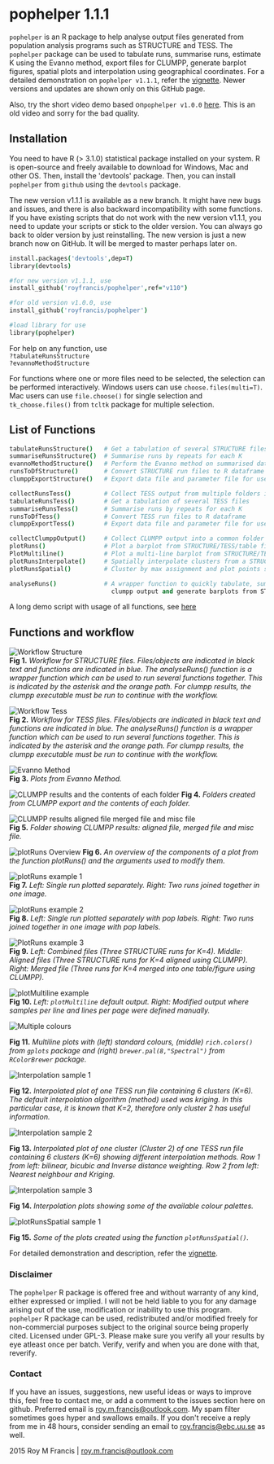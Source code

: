 # pophelper 1.1.1

`pophelper` is an R package to help analyse output files generated from population analysis programs such as STRUCTURE and TESS. The `pophelper` package can be used to tabulate runs, summarise runs, estimate K using the Evanno method, export files for CLUMPP, generate barplot figures, spatial plots and interpolation using geographical coordinates. For a detailed demonstration on `pophelper v1.1.1`, refer the [vignette](https://dl.dropboxusercontent.com/u/78814791/sites/pophelpervignette/vignette_v111.html). Newer versions and updates are shown only on this GitHub page.

Also, try the short video demo based on`pophelper v1.0.0` [here](https://www.youtube.com/watch?v=iOqxXcQReJI). This is an old video and sorry for the bad quality.

## Installation  
You need to have R (> 3.1.0) statistical package installed on your system. R is open-source and freely available to download for Windows, Mac and other OS. Then, install the 'devtools' package. Then, you can install `pophelper` from `github` using the `devtools` package.

The new version v1.1.1 is available as a new branch. It might have new bugs and issues, and there is also backward incompatibility with some functions. If you have existing scripts that do not work with the new version v1.1.1, you need to update your scripts or stick to the older version. You can always go back to older version by just reinstalling. The new version is just a new branch now on GitHub. It will be merged to master perhaps later on.
```coffee
install.packages('devtools',dep=T)
library(devtools)

#for new version v1.1.1, use
install_github('royfrancis/pophelper',ref="v110")

#for old version v1.0.0, use
install_github('royfrancis/pophelper')

#load library for use
library(pophelper)
```
For help on any function, use  
`?tabulateRunsStructure`  
`?evannoMethodStructure`

For functions where one or more files need to be selected, the selection can be performed interactively. Windows users can use `choose.files(multi=T)`. Mac users can use `file.choose()` for single selection and `tk_choose.files()` from `tcltk` package for multiple selection.

## List of Functions  
  
```coffee
tabulateRunsStructure()   # Get a tabulation of several STRUCTURE files
summariseRunsStructure()  # Summarise runs by repeats for each K
evannoMethodStructure()   # Perform the Evanno method on summarised data
runsToDfStructure()       # Convert STRUCTURE run files to R dataframe
clumppExportStructure()   # Export data file and parameter file for use with CLUMPP

collectRunsTess()         # Collect TESS output from multiple folders into one
tabulateRunsTess()        # Get a tabulation of several TESS files
summariseRunsTess()       # Summarise runs by repeats for each K
runsToDfTess()            # Convert TESS run files to R dataframe
clumppExportTess()        # Export data file and parameter file for use with CLUMPP

collectClumppOutput()     # Collect CLUMPP output into a common folder
plotRuns()                # Plot a barplot from STRUCTURE/TESS/table files
PlotMultiline()           # Plot a multi-line barplot from STRUCTURE/TESS/table file
plotRunsInterpolate()     # Spatially interpolate clusters from a STRUCTURE/TESS run file
plotRunsSpatial()         # Cluster by max assignment and plot points spatially

analyseRuns()             # A wrapper function to quickly tabulate, summarise, perform evanno method, 
                            clumpp output and generate barplots from STRUCTURE or TESS run files.
```  
A long demo script with usage of all functions, see [here](https://github.com/royfrancis/pophelper/blob/master/inst/files/PophelperDemo.R)  

## Functions and workflow 

![Workflow Structure](screenshots/WorkflowScheme-01.jpg)  
__Fig 1.__ *Workflow for STRUCTURE files. Files/objects are indicated in black text and functions are indicated in blue. The analyseRuns() function is a wrapper function which can be used to run several functions together. This is indicated by the asterisk and the orange path. For clumpp results, the clumpp executable must be run to continue with the workflow.*

![Workflow Tess](screenshots/WorkflowScheme-02.jpg)  
__Fig 2.__ *Workflow for TESS files. Files/objects are indicated in black text and functions are indicated in blue. The analyseRuns() function is a wrapper function which can be used to run several functions together. This is indicated by the asterisk and the orange path. For clumpp results, the clumpp executable must be run to continue with the workflow.*

![Evanno Method](screenshots/Fig2.jpg)  
__Fig 3.__ *Plots from Evanno Method.*

![CLUMPP results and the contents of each folder](screenshots/Fig3.jpg) 
__Fig 4.__ *Folders created from CLUMPP export and the contents of each folder.*

![CLUMPP results aligned file merged file and misc file](screenshots/Fig4.jpg)  
__Fig 5.__ *Folder showing CLUMPP results: aligned file, merged file and misc file.*

![plotRuns Overview](screenshots/plotRunsOverview.jpg) 
__Fig 6.__ *An overview of the components of a plot from the function plotRuns() and the arguments used to modify them.*

![plotRuns example 1](screenshots/Fig5.jpg)  
__Fig 7.__ *Left: Single run plotted separately. Right: Two runs joined together in one image.*  

![plotRuns example 2](screenshots/Fig6.jpg)  
__Fig 8.__ *Left: Single run plotted separately with pop labels. Right: Two runs joined together in one image with pop labels.*

![PlotRuns example 3](screenshots/Fig7.jpg)  
__Fig 9.__ *Left: Combined files (Three STRUCTURE runs for K=4). Middle: Aligned files (Three STRUCTURE runs for K=4 aligned using CLUMPP). Right: Merged file (Three runs for K=4 merged into one table/figure using CLUMPP).*  

![plotMultiline example](screenshots/Fig8.jpg)  
__Fig 10.__ *Left: `plotMultiline` default output. Right: Modified output where samples per line and lines per page were defined manually.*

![Multiple colours](screenshots/Fig9.jpg)  

__Fig 11.__ *Multiline plots with (left) standard colours, (middle) `rich.colors()` from `gplots` package and (right) `brewer.pal(8,"Spectral")` from `RColorBrewer` package.*

![Interpolation sample 1](screenshots/Fig10.jpg)  

__Fig 12.__ *Interpolated plot of one TESS run file containing 6 clusters (K=6). The default interpolation algorithm (method) used was kriging. In this particular case, it is known that K=2, therefore only cluster 2 has useful information.*

![Interpolation sample 2](screenshots/Fig11.jpg)  

__Fig 13.__ *Interpolated plot of one cluster (Cluster 2) of one TESS run file containing 6 clusters (K=6) showing different interpolation methods. Row 1 from left: bilinear, bicubic and Inverse distance weighting. Row 2 from left: Nearest neighbour and Kriging.*

![Interpolation sample 3](screenshots/Fig12.jpg)  

__Fig 14.__ *Interpolation plots showing some of the available colour palettes.*  

![plotRunsSpatial sample 1](screenshots/Fig13.jpg)  

__Fig 15.__ *Some of the plots created using the function `plotRunsSpatial()`.*  

For detailed demonstration and description, refer the [vignette](https://dl.dropboxusercontent.com/u/78814791/sites/pophelpervignette/vignette_v111.html).

### Disclaimer

The `pophelper` R package is offered free and without warranty of any kind, either expressed or implied. I will not be held liable to you for any damage arising out of the use, modification or inability to use this program. `pophelper` R package can be used, redistributed and/or modified freely for non-commercial purposes subject to the original source being properly cited. Licensed under GPL-3.
Please make sure you verify all your results by eye atleast once per batch. Verify, verify and when you are done with that, reverify.

### Contact

If you have an issues, suggestions, new useful ideas or ways to improve this, feel free to contact me, or add a comment to the issues section here on github. Preferred email is roy.m.francis@outlook.com. My spam filter sometimes goes hyper and swallows emails. If you don't receive a reply from me in 48 hours, consider sending an email to roy.francis@ebc.uu.se as well.

2015 Roy M Francis | roy.m.francis@outlook.com
